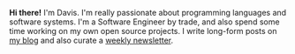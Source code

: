 **Hi there!** I'm Davis. I'm really passionate about programming languages and software systems. I'm a Software Engineer by trade, and also spend some time working on my own open source projects. I write long-form posts on [my blog](/blog) and also curate a [weekly newsletter](/weekly).

